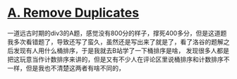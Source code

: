 # [A. Remove Duplicates](https://codeforces.com/contest/978/problem/A)

一道远古时期的div3的A题，感觉没有800分的样子，撑死400多分，但是这道题我多次看错题了，导致还写了蛮久，虽然还是写出来了就是了，看了洛谷的题解之后发现有人用什么桶排序，于是我就去B站学了一下桶排序是啥，
发现很多人都是把这玩意当作计数排序来讲的，但是又有不少人在评论区里说桶排序和计数排序不一样，但是我也不清楚这两者有啥不同的，
